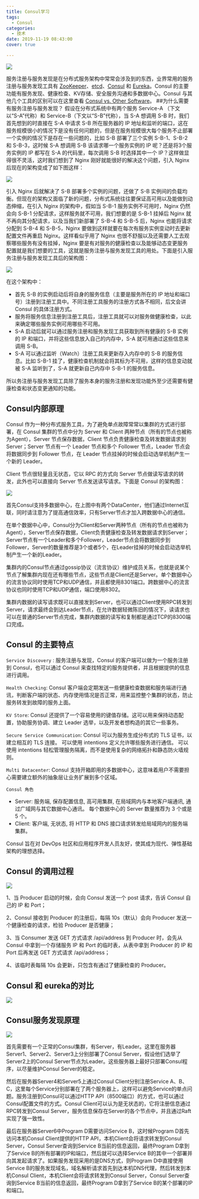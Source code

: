 ```yaml
---
title: Consul学习
tags:
  - Consul
categories:
  - 技术
date: 2019-11-19 08:43:00
cover: true

---
```


![](https://imgconvert.csdnimg.cn/aHR0cHM6Ly91cGxvYWQtaW1hZ2VzLmppYW5zaHUuaW8vdXBsb2FkX2ltYWdlcy8xMjU1MzI0OS03MmE5ZmNhMWQ4NDQxMzkyLmpwZw?x-oss-process=image/format,png)
<!-- more -->

服务注册与服务发现是在分布式服务架构中常常会涉及到的东西，业界常用的服务注册与服务发现工具有 [ZooKeeper](https://zookeeper.apache.org/)、[etcd](https://coreos.com/etcd/)、[Consul](https://www.consul.io/) 和 [Eureka](https://github.com/Netflix/eureka)。Consul 的主要功能有服务发现、健康检查、KV存储、安全服务沟通和多数据中心。Consul 与其他几个工具的区别可以在这里查看 [Consul vs. Other Software](https://www.consul.io/intro/vs/index.html)。
##为什么需要有服务注册与服务发现？
假设在分布式系统中有两个服务 Service-A （下文以“S-A”代称）和 Service-B（下文以“S-B”代称），当 S-A 想调用 S-B 时，我们首先想到的时直接在 S-A 中请求 S-B 所在服务器的 IP 地址和监听的端口，这在服务规模很小的情况下是没有任何问题的，但是在服务规模很大每个服务不止部署一个实例的情况下是存在一些问题的，比如 S-B 部署了三个实例 S-B-1、S-B-2 和 S-B-3，这时候 S-A 想调用 S-B 该请求哪一个服务实例的 IP 呢？还是将3个服务实例的 IP 都写在 S-A 的代码里，每次调用 S-B 时选择其中一个 IP？这样做显得很不灵活，这时我们想到了 Nginx 刚好就能很好的解决这个问题，引入 Nginx 后现在的架构变成了如下图这样：

![](https://imgconvert.csdnimg.cn/aHR0cHM6Ly91cGxvYWQtaW1hZ2VzLmppYW5zaHUuaW8vdXBsb2FkX2ltYWdlcy8xMjU1MzI0OS0xYjBhZjFhOTgyNGIyMGRjLnBuZw?x-oss-process=image/format,png )

引入 Nginx 后就解决了 S-B 部署多个实例的问题，还做了 S-B 实例间的负载均衡。但现在的架构又面临了新的问题，分布式系统往往要保证高可用以及能做到动态伸缩，在引入 Nginx 的架构中，假如当 S-B-1 服务实例不可用时，Nginx 仍然会向 S-B-1 分配请求，这样服务就不可用，我们想要的是 S-B-1 挂掉后 Nginx 就不再向其分配请求，以及当我们新部署了 S-B-4 和 S-B-5 后，Nginx 也能将请求分配到 S-B-4 和 S-B-5，Nginx 要做到这样就要在每次有服务实例变动时去更新配置文件再重启 Nginx。这样看似乎用了 Nginx 也很不舒服以及还需要人工去观察哪些服务有没有挂掉，Nginx 要是有对服务的健康检查以及能够动态变更服务配置就是我们想要的工具，这就是服务注册与服务发现工具的用处。下面是引入服务注册与服务发现工具后的架构图：

![](https://imgconvert.csdnimg.cn/aHR0cHM6Ly91cGxvYWQtaW1hZ2VzLmppYW5zaHUuaW8vdXBsb2FkX2ltYWdlcy8xMjU1MzI0OS03ZTQxZmM4ZGQ5YTc0NmIxLnBuZw?x-oss-process=image/format,png)

在这个架构中：

* 首先 S-B 的实例启动后将自身的服务信息（主要是服务所在的 IP 地址和端口号）注册到注册工具中。不同注册工具服务的注册方式各不相同，后文会讲 Consul 的具体注册方式。
*  服务将服务信息注册到注册工具后，注册工具就可以对服务做健康检查，以此来确定哪些服务实例可用哪些不可用。
* S-A 启动后就可以通过服务注册和服务发现工具获取到所有健康的 S-B 实例的 IP 和端口，并将这些信息放入自己的内存中，S-A 就可用通过这些信息来调用 S-B。
* S-A 可以通过监听（Watch）注册工具来更新存入内存中的 S-B 的服务信息。比如 S-B-1 挂了，健康检查机制就会将其标为不可用，这样的信息变动就被 S-A 监听到了，S-A 就更新自己内存中 S-B-1 的服务信息。

所以务注册与服务发现工具除了服务本身的服务注册和发现功能外至少还需要有健康检查和状态变更通知的功能。

## Consul内部原理

Consul 作为一种分布式服务工具，为了避免单点故障常常以集群的方式进行部署，在 Consul 集群的节点中分为 Server 和 Client 两种节点（所有的节点也被称为Agent），Server 节点保存数据，Client 节点负责健康检查及转发数据请求到 Server；Server 节点有一个 Leader 节点和多个 Follower 节点，Leader 节点会将数据同步到 Follower 节点，在 Leader 节点挂掉的时候会启动选举机制产生一个新的 Leader。

Client 节点很轻量且无状态，它以 RPC 的方式向 Server 节点做读写请求的转发，此外也可以直接向 Server 节点发送读写请求。下面是 Consul 的架构图：

![](https://imgconvert.csdnimg.cn/aHR0cHM6Ly91cGxvYWQtaW1hZ2VzLmppYW5zaHUuaW8vdXBsb2FkX2ltYWdlcy8xMjU1MzI0OS1mNWJlYzdiYmFlYWVhZDY3LnBuZw?x-oss-process=image/format,png)

首先Consul支持多数据中心，在上图中有两个DataCenter，他们通过Internet互联，同时请注意为了提高通信效率，只有Server节点才加入跨数据中心的通信。

在单个数据中心中，Consul分为Client和Server两种节点（所有的节点也被称为Agent），Server节点保存数据，Client负责健康检查及转发数据请求到Server；Server节点有一个Leader和多个Follower，Leader节点会将数据同步到Follower，Server的数量推荐是3个或者5个，在Leader挂掉的时候会启动选举机制产生一个新的Leader。

集群内的Consul节点通过gossip协议（流言协议）维护成员关系，也就是说某个节点了解集群内现在还有哪些节点，这些节点是Client还是Server。单个数据中心的流言协议同时使用TCP和UDP通信，并且都使用8301端口。跨数据中心的流言协议也同时使用TCP和UDP通信，端口使用8302。

集群内数据的读写请求既可以直接发到Server，也可以通过Client使用RPC转发到Server，请求最终会到达Leader节点，在允许数据轻微陈旧的情况下，读请求也可以在普通的Server节点完成，集群内数据的读写和复制都是通过TCP的8300端口完成。

## Consul 的主要特点

`Service Discovery` : 服务注册与发现，Consul 的客户端可以做为一个服务注册到 Consul，也可以通过 Consul 来查找特定的服务提供者，并且根据提供的信息进行调用。

`Health Checking`: Consul 客户端会定期发送一些健康检查数据和服务端进行通讯，判断客户端的状态、内存使用情况是否正常，用来监控整个集群的状态，防止服务转发到故障的服务上面。

`KV Store`: Consul 还提供了一个容易使用的键值存储。这可以用来保持动态配置，协助服务协调、建立 Leader 选举，以及开发者想构造的其它一些事务。

`Secure Service Communication`: Consul 可以为服务生成分布式的 TLS 证书，以建立相互的 TLS 连接。 可以使用 intentions 定义允许哪些服务进行通信。 可以使用 intentions 轻松管理服务隔离，而不是使用复杂的网络拓扑和静态防火墙规则。

`Multi Datacenter`: Consul 支持开箱即用的多数据中心，这意味着用户不需要担心需要建立额外的抽象层让业务扩展到多个区域。

`Consul 角色`
* Server: 服务端, 保存配置信息, 高可用集群, 在局域网内与本地客户端通讯, 通过广域网与其它数据中心通讯。 每个数据中心的 Server 数量推荐为 3 个或是 5 个。
* Client: 客户端, 无状态, 将 HTTP 和 DNS 接口请求转发给局域网内的服务端集群。

Consul 旨在对 DevOps 社区和应用程序开发人员友好，使其成为现代、弹性基础架构的理想选择。

## Consul 的调用过程

![](https://imgconvert.csdnimg.cn/aHR0cHM6Ly91cGxvYWQtaW1hZ2VzLmppYW5zaHUuaW8vdXBsb2FkX2ltYWdlcy8xMjU1MzI0OS1iZGFmM2VjOThjMTk5ZWQwLnBuZw?x-oss-process=image/format,png )

1、当 Producer 启动的时候，会向 Consul 发送一个 post 请求，告诉 Consul 自己的 IP 和 Port；

2、Consul 接收到 Producer 的注册后，每隔 10s（默认）会向 Producer 发送一个健康检查的请求，检验 Producer 是否健康；

3、当 Consumer 发送 GET 方式请求 /api/address 到 Producer 时，会先从 Consul 中拿到一个存储服务 IP 和 Port 的临时表，从表中拿到 Producer 的 IP 和 Port 后再发送 GET 方式请求 /api/address；

4、该临时表每隔 10s 会更新，只包含有通过了健康检查的 Producer。

## Consul 和 eureka的对比

![](https://imgconvert.csdnimg.cn/aHR0cHM6Ly91cGxvYWQtaW1hZ2VzLmppYW5zaHUuaW8vdXBsb2FkX2ltYWdlcy8xMjU1MzI0OS1hZTEyNjI5Mzk4OTgxMmQxLnBuZw?x-oss-process=image/format,png )

## Consul服务发现原理

![](https://imgconvert.csdnimg.cn/aHR0cHM6Ly91cGxvYWQtaW1hZ2VzLmppYW5zaHUuaW8vdXBsb2FkX2ltYWdlcy8xMjU1MzI0OS00MWJhNTZkMWU1NGQ3YzA4LmpwZw?x-oss-process=image/format,png)

首先需要有一个正常的Consul集群，有Server，有Leader。这里在服务器Server1、Server2、Server3上分别部署了Consul Server，假设他们选举了Server2上的Consul Server节点为Leader。这些服务器上最好只部署Consul程序，以尽量维护Consul Server的稳定。

然后在服务器Server4和Server5上通过Consul Client分别注册Service A、B、C，这里每个Service分别部署在了两个服务器上，这样可以避免Service的单点问题。服务注册到Consul可以通过HTTP API（8500端口）的方式，也可以通过Consul配置文件的方式。Consul Client可以认为是无状态的，它将注册信息通过RPC转发到Consul Server，服务信息保存在Server的各个节点中，并且通过Raft实现了强一致性。

最后在服务器Server6中Program D需要访问Service B，这时候Program D首先访问本机Consul Client提供的HTTP API，本机Client会将请求转发到Consul Server，Consul Server查询到Service B当前的信息返回，最终Program D拿到了Service B的所有部署的IP和端口，然后就可以选择Service B的其中一个部署并向其发起请求了。如果服务发现采用的是DNS方式，则Program D中直接使用Service B的服务发现域名，域名解析请求首先到达本机DNS代理，然后转发到本机Consul Client，本机Client会将请求转发到Consul Server，Consul Server查询到Service B当前的信息返回，最终Program D拿到了Service B的某个部署的IP和端口。

